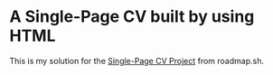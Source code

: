 # A Single-Page CV built by using HTML 
This is my solution for the [Single-Page CV Project](https://roadmap.sh/projects/single-page-cv) from roadmap.sh.
